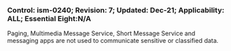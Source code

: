 ### Control: ism-0240; Revision: 7; Updated: Dec-21; Applicability: ALL; Essential Eight:N/A
<p>Paging, Multimedia Message Service, Short Message Service and messaging apps are not used to communicate sensitive or classified data.</p>